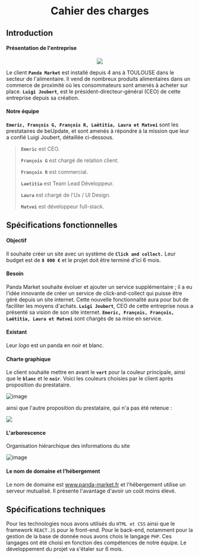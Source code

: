 #                       <p align="center"> Cahier des charges</p>
## Introduction  

#### Présentation de l'entreprise

<p align="center">
  <img src="https://github.com/Matvei1995/mycacao/assets/92799729/7d3b194b-7a24-444d-8c04-d8822a668932">
  
</p>



Le client **`Panda Market`** est installé depuis 4 
ans à TOULOUSE dans le secteur de l'alimentaire.
Il vend de nombreux produits alimentaires dans un commerce de proximité où les consommateurs sont amenés à acheter sur place.
**`Luigi Joubert`**, est le président-directeur-général (CEO) de cette entreprise depuis sa création.

#### Notre équipe

**`Emeric, François G, François R, Laëtitia, Laura et Matvei`** sont les prestataires de beUpdate, et sont amenés à répondre à la mission que leur a confié Luigi Joubert, détaillée ci-dessous.

> **`Emeric`** est CEO.
> 
> **`François G`** est chargé de relation client.
> 
> **`François R`** est commercial.
> 
> **`Laetitia`** est Team Lead Développeur.
> 
> **`Laura`** est chargé de l'Ux / UI Design.
> 
> **`Matvei`** est développeur full-stack.


## Spécifications fonctionnelles

#### Objectif
Il souhaite créer un site avec un système de  **`Click and collect.`**
Leur budget est de **`8 000 €`** et le projet doit être terminé d'ici 6 mois.

#### Besoin 
Panda Market souhaite évoluer et ajouter un service supplémentaire ; il a eu l'idée innovante de créer un service de click-and-collect qui puisse être géré depuis un site internet. 
Cette nouvelle fonctionnalité aura pour but de faciliter les moyens d'achats.
**`Luigi Joubert`**, CEO de cette entreprise nous a présenté sa vision de son site internet.
**`Emeric, François, François, Laëtitia, Laura et Matvei`** sont chargés de sa mise en service. 

#### Existant
Leur *logo* est un panda en noir et blanc.

#### Charte graphique
Le client souhaite mettre en avant le **`vert`** pour la couleur principale, ainsi que le **`blanc`** et le **`noir`**.
Voici les couleurs choisies par le client après proposition du prestataire.

![image](https://github.com/Matvei1995/mycacao/assets/92799729/1b3b477a-aba1-4f28-87cc-dadac2fa135f)

ainsi que l'autre proposition du prestataire, qui n'a pas été retenue :

<p align="left"> <img src="https://github.com/Matvei1995/mycacao/assets/92799729/6f857e05-f424-441e-80a3-26b0e02a4594">
</p>


#### L'arborescence
Organisation hiérarchique des informations du site

![image](https://github.com/Matvei1995/mycacao/assets/92799729/b9724bb9-d5d5-4353-bffb-30bca57526d1)

  

#### Le nom de domaine et l’hébergement
Le nom de domaine est www.panda-market.fr et l'hébergement utilise un serveur mutualisé.
Il présente l'avantage d'avoir un coût moins élevé.

## Spécifications techniques
Pour les technologies nous avons utilisés du `HTML et CSS` ainsi que le framework `REACT.JS` pour le front-end.
Pour le back-end, notamment pour la gestion de la base de donnée nous avons chois le langage `PHP`.
Ces langages ont été choisi en fonction des compétences de notre équipe.
Le développement du projet va s'étaler sur 6 mois.

